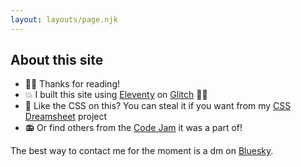 ```yaml
---
layout: layouts/page.njk
---
```


## About this site

- 🙇‍♂️ Thanks for reading!
- 💥 I built this site using [Eleventy](https://www.11ty.dev/) on [Glitch](https://glitch.com/) 🎏✨
- 🎨 Like the CSS on this? You can steal it if you want from my [CSS Dreamsheet](https://glitch.com/~css-dreamsheet) project
- 📻 Or find others from the [Code Jam](https://glitch.com/@glitch/your-dream-default-stylesheet-codejam) it was a part of!


The best way to contact me for the moment is a dm on [Bluesky](https://bsky.app/profile/theseanobrien.com).
